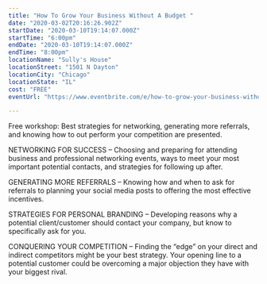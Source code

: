 ```yaml
---
title: "How To Grow Your Business Without A Budget "
date: "2020-03-02T20:16:26.902Z"
startDate: "2020-03-10T19:14:07.000Z"
startTime: "6:00pm"
endDate: "2020-03-10T19:14:07.000Z"
endTime: "8:00pm"
locationName: "Sully's House"
locationStreet: "1501 N Dayton"
locationCity: "Chicago"
locationState: "IL"
cost: "FREE"
eventUrl: "https://www.eventbrite.com/e/how-to-grow-your-business-without-a-budget-tickets-96988889379"

---
```


Free workshop: Best strategies for networking, generating more referrals, and knowing how to out perform your competition are presented.

NETWORKING FOR SUCCESS – Choosing and preparing for attending business and professional networking events, ways to meet your most important potential contacts, and strategies for following up after.


GENERATING MORE REFERRALS – Knowing how and when to ask for referrals to planning your social media posts to offering the most effective incentives.

STRATEGIES FOR PERSONAL BRANDING – Developing reasons why a potential client/customer should contact your company, but know to specifically ask for you.

CONQUERING YOUR COMPETITION – Finding the “edge” on your direct and indirect competitors might be your best strategy. Your opening line to a potential customer could be overcoming a major objection they have with your biggest rival.



